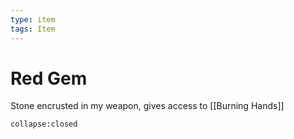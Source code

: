 ```yaml
---
type: item
tags: Item
---
```


# Red Gem
Stone encrusted in my weapon, gives access to [[Burning Hands]] 
```ad-ooc
collapse:closed
```